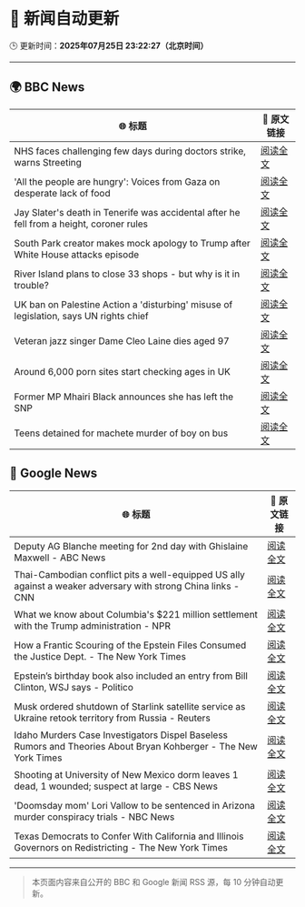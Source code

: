 # 🧠 新闻自动更新

🕒 更新时间：**2025年07月25日 23:22:27（北京时间）**

---

## 🌍 BBC News

| 🌐 标题 | 🔗 原文链接 |
|--------|-------------|
| NHS faces challenging few days during doctors strike, warns Streeting | [阅读全文](https://www.bbc.com/news/articles/c0epel8gd49o) |
| 'All the people are hungry': Voices from Gaza on desperate lack of food | [阅读全文](https://www.bbc.com/news/videos/c4g8gy52dwgo) |
| Jay Slater's death in Tenerife was accidental after he fell from a height, coroner rules | [阅读全文](https://www.bbc.com/news/articles/cx232rnp2npo) |
| South Park creator makes mock apology to Trump after White House attacks episode | [阅读全文](https://www.bbc.com/news/articles/cz7l7g21e0yo) |
| River Island plans to close 33 shops - but why is it in trouble? | [阅读全文](https://www.bbc.com/news/articles/c873755llwlo) |
| UK ban on Palestine Action a 'disturbing' misuse of legislation, says UN rights chief | [阅读全文](https://www.bbc.com/news/articles/cdjxjpl8g0do) |
| Veteran jazz singer Dame Cleo Laine dies aged 97 | [阅读全文](https://www.bbc.com/news/articles/ce78ddyjl76o) |
| Around 6,000 porn sites start checking ages in UK | [阅读全文](https://www.bbc.com/news/articles/c24v4dl5r16o) |
| Former MP Mhairi Black announces she has left the SNP | [阅读全文](https://www.bbc.com/news/articles/cx202grvk29o) |
| Teens detained for machete murder of boy on bus | [阅读全文](https://www.bbc.com/news/articles/cj9v987d4kjo) |

## 📰 Google News

| 🌐 标题 | 🔗 原文链接 |
|--------|-------------|
| Deputy AG Blanche meeting for 2nd day with Ghislaine Maxwell - ABC News | [阅读全文](https://news.google.com/rss/articles/CBMikwFBVV95cUxOWUh2a1Vnc0JDUS1QYnI3M1hJWDFWYTNHNFQxYm85OUNRRExWYzNGSFJKMkpVQU04cElFb01pRTFBV0RnTmM1dzhSOGE0TGFJUkNBM3c4aF85dWpJNHBLNXJ3czM0dnBfUzBTeE1NWTNLaHk3aVJ5VmtPUlVWcHFvWXd1YlYyRHR3dkdVbklkV3ZFOGfSAZgBQVVfeXFMTm85eWZBZjdWb2R6aTlJY3FFNHg4SDdwdlEwQ3l6Yk11blpTbnA3bkpNeDNKUUQ2a1FKdUs5NEFfOHNHZGJHQ3hiWElJbUxmT0JRVGtSQlVISXltVHF6TnZ1eFk2V2p2SEdaODJCbFdhZGZrX0c1QmY3WW9GV0QwM3pVUFp6UlBlanFEb2FzOS04enZRdFJGQ1g?oc=5) |
| Thai-Cambodian conflict pits a well-equipped US ally against a weaker adversary with strong China links - CNN | [阅读全文](https://news.google.com/rss/articles/CBMimgFBVV95cUxNdTdUOWNjVkNvcFZvTDVETE8wVnphUURYdXZzUF93OS1DWjFBQlI1MzZUQTZiQkttNlJwUmt6eGVJQlZBdDFXVWNkeWdZYkstd18wR0VwSzBQMlU0SzZwOGk5RURRWG51VjN1Mk1QcTRiX0R5ckxkZzlnQnBXNkV6eld5Znlvdldhb21LNnRjOFBZVlJmZ3pkSkNB0gGfAUFVX3lxTE90YXFHT3NtRmRvTTVKWFdrY29PRkhJVXlqeUJ6blZ0cjFMbGdTUENzQ3RDQzhBUmZ4ZEczRy1hMXByWEZyV0o5UkVfNVlxWl81U0x5VWkyREdhS2tveVdFaHlJWUl0ZHFIZzVqYWI5Z3dQQ0o0alF0Q3NILUJ3U3JRSm9BSHpZVkswTDdWOVh1cTFzSlZvZTE3RkpvejRMSQ?oc=5) |
| What we know about Columbia's $221 million settlement with the Trump administration - NPR | [阅读全文](https://news.google.com/rss/articles/CBMimAFBVV95cUxPQVUxdWU4UWFFQUI1M3RsV0ZJcEZwdS1zdVRYSnltTDU1UjRFRTMtMDhFREVyV2k4cDZnZm1xeEZJRHc0LTlHMGE4U3BSQnR3Z2VHdEZOTVFwOFZNZ0xhcXpZczJDWXJGS01wdzQ5MlZpNGJoeWhSc0pIbWY0akZaM3JNMHVlY1NCejZFMGhITHJCWXYxc3lNcw?oc=5) |
| How a Frantic Scouring of the Epstein Files Consumed the Justice Dept. - The New York Times | [阅读全文](https://news.google.com/rss/articles/CBMiogFBVV95cUxQSmgyYUFLazFRMGgzUWRiSzZJS2N2SGptWE5xRHhIOWdBNGhsRjZzdmZSQW84WUpVRG9xTm1yblBPNnZDX21qRjk0WUZJZEViMzVwNnJOTG8wXzdCLWVaNFhYVDVZanM2ZFE0SDNZWUhkSXU3WkNLb1YzRXBXdFpSaWp3UnJsaUU3M1R3MWF4S21JWXN2bEFwR1JWVGU0Q2xhN0E?oc=5) |
| Epstein’s birthday book also included an entry from Bill Clinton, WSJ says - Politico | [阅读全文](https://news.google.com/rss/articles/CBMilAFBVV95cUxNanpjaG80TExvZWFxRnJOOUZTUG9rRjFiTmhpZkJHY284WHNURFl2UXp2aEg0SmZCcWZQYmZGbVgtR1VoSFdNTmtITWROZ0RnSkZ0c2xnVUVTMjF3WGhyaUhOaW9pWXJmYlRQRlZxTlhnUEZrWTNhNENZVWhWUlQzQWNUQUJXNzc0MDFMZ25QZ1MtVkFk?oc=5) |
| Musk ordered shutdown of Starlink satellite service as Ukraine retook territory from Russia - Reuters | [阅读全文](https://news.google.com/rss/articles/CBMiywFBVV95cUxPWlZEM0FoUlZVcmlTWkh1OS1CaFVybVNCTVhTYXB0SFppSkVuNDc5MG45WVcxa0dGYWVKSEJLX3pHWFJ2VTVLUHBzRnhiOEdlN1RZanJObjU0dWRBYTVsaGFKSDdnMk1HUkhkcmV0TU54cEVoNnhRa01wUE1KZ0l3VkhHSmFENzh1NzYyXzFDOXlfVGw2dUtaZGV5cmRWWWZVR2puZUtUSldoNlNaOGJHdVVSU2FNS3I0WHdjWDVVeVRrTENpUzB3ZHBKMA?oc=5) |
| Idaho Murders Case Investigators Dispel Baseless Rumors and Theories About Bryan Kohberger - The New York Times | [阅读全文](https://news.google.com/rss/articles/CBMilgFBVV95cUxNd3VidDRtbEhqeFZxVUlYZGNFQ0N6T3E0OE45WlhLQlZPTGdyd2ZLR2Z4UkxOMUxPcTU5R3dqOTA1NFVSLURXMFJXX0hVUVdTNUxDOU9kUkJZbWFCY3pubWpiMTkwU0IxLVF0dmVfWTVFYU9ucFh4RlVKRjhfTXZuNHJTSTdYcDZTYmszTFIxV2lUd3pvV2c?oc=5) |
| Shooting at University of New Mexico dorm leaves 1 dead, 1 wounded; suspect at large - CBS News | [阅读全文](https://news.google.com/rss/articles/CBMidEFVX3lxTE5yOTNVU0IyZ3NZcmstVkVMLWdnWGpqUDJTQkNKTjdMWVRuOW1SZjlGbmRvQjNQNnFwbl9MeUx2cW5aUVFqNDFUNmE0Y3VJWXhQMm5xcEhqMGozSnBnTER3LUNySTdUU3dqMXNLQXJKX3RIWHVi0gF6QVVfeXFMT2NSSFpuQnF5MFY2RHpibXZTTGNxeVNTZGUxWW1xOTJLdTdrbE02QmZKeXR4YlZIdEM0a21CODJ4U0lHcXo0RVhLYkM4akFkb2VrZGtZY2F0cUhmbFZoek10Q0pyVVlyUWZnMF9xMVlIMWNDek5VSjhkbXc?oc=5) |
| 'Doomsday mom' Lori Vallow to be sentenced in Arizona murder conspiracy trials - NBC News | [阅读全文](https://news.google.com/rss/articles/CBMitgFBVV95cUxOZThlVEdHcHhWbC1jMkJHdEw4ejlUWTMxNC1LZVVSQ2loLTVIWU9PXzJmVHhHUGJZc1RJZEhtcVBzUTNIczFMUzY1Nk4zWEliNGdWOVE4U3BLcXh6VFUtRndYLWtUOUtTWnRzN2dBOTd1ZlR3SDRQTjhockQxbmhGUjBDYWdIUjZEUnVWYnJEYThhMUlMM20wMWtEc0x3RG82MENMQmRiTTZvUl9vVGxUQmFXUF8tUdIBVkFVX3lxTE5LY0l5aVFmN2JXblBzeFI1WjJNdWUxeDlUbmhSa2VmWFFPS201ckd0Qk9uTVhzU3IwOFplNXcyek1UWklidGhsTm5WMk1fczVvSUlkWE1R?oc=5) |
| Texas Democrats to Confer With California and Illinois Governors on Redistricting - The New York Times | [阅读全文](https://news.google.com/rss/articles/CBMifEFVX3lxTE5wMU80RFY1a3QwNDlSSHROQ2JROGtyaEItV2Zzd0FFY2g5anhtdnZEQzB6MlR6by1rcmtLYU1idkVYbXVMWHJyVlJ2dk9aZlJ0QUk2d0R6NEZ5dWd0OER0QlhYcHZYTjg4Z1dvYW04MlExM1lra3FJanMtdjA?oc=5) |

---
> 本页面内容来自公开的 BBC 和 Google 新闻 RSS 源，每 10 分钟自动更新。